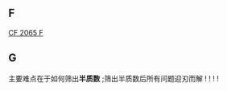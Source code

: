 ## F

[CF 2065 F](https://codeforces.com/contest/2065/problem/F)











## G

主要难点在于如何筛出**半质数** ;筛出半质数后所有问题迎刃而解 ! ! ! ! 

